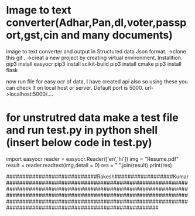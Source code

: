 # Image to text converter(Adhar,Pan,dl,voter,passport,gst,cin and many documents)
image to text converter and output in Structured data Json format.
->clone this git .
->creat a new project by creating virtual environment.
Installtion.
pip3 install easyocr
pip3 install scikit-build
pip3 install cmake
pip3 install flask



now run  file for easy ocr of data,
I have created api also so using these you can check it on local host or server.
Default port is 5000.
url->localhost:5000/....



# for unstrutred data make a test file and run test.py in python shell (insert below code in test.py)


import easyocr
reader = easyocr.Reader(['en','hi'])
img = "Resume.pdf"
result = reader.readtext(img,detail = 0)
res =  " ".join(result)
print(res)

############################Rakesh##################Kumar###############################################################################################################################################################################################################################################################################
 
